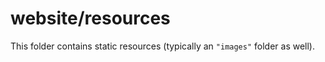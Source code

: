 # website/resources

This folder contains static resources (typically an `"images"` folder as well).
